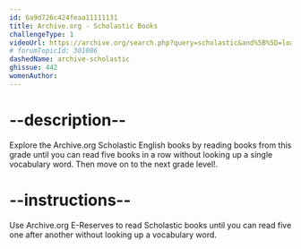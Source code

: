 ```yaml
---
id: 6a9d726c424feaa11111131
title: Archive.org - Scholastic Books
challengeType: 1
videoUrl: https://archive.org/search.php?query=scholastic&and%5B%5D=loans__status__status:%22AVAILABLE%22
# forumTopicId: 301086
dashedName: archive-scholastic
ghissue: 442
womenAuthor: 
---
```


# --description--

Explore the Archive.org Scholastic English books by reading books from this grade until you can read five books in a row without looking up a single vocabulary word. Then move on to the next grade level!.

# --instructions--

Use Archive.org E-Reserves to read Scholastic books until you can read five one after another without looking up a vocabulary word. 